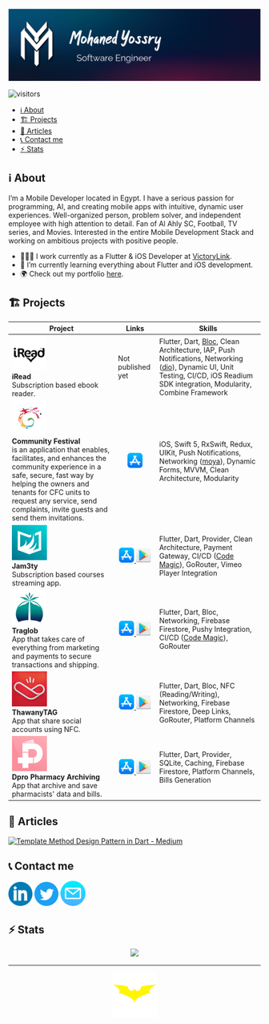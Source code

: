 ![Cover](./assets/intro_cover.png)

![visitors](https://visitor-badge.glitch.me/badge?page_id=mohanedy98.1&left_color=dark&right_color=grey)

- [ℹ️ About](#ℹ️-about)
- [🏗 Projects](#-projects)
- [📝 Articles](#-articles)
- [📞 Contact me](#-contact-me)
- [⚡️ Stats](#️-stats)

## ℹ️ About

I’m a Mobile Developer located in Egypt. I have a serious passion for programming, AI, and creating mobile apps with intuitive, dynamic user experiences. Well-organized person, problem solver, and independent employee with high attention to detail. Fan of Al Ahly SC, Football, TV series, and Movies. Interested in the entire Mobile Development Stack and working on ambitious projects with positive people.

- 👨🏼‍💻 I work currently as a Flutter & iOS Developer at [VictoryLink](http://www.victorylink.com/).
- 📖 I’m currently learning everything about Flutter and iOS development.
- 🌍 Check out my portfolio [here](https://mohanedy98.github.io).

## 🏗 Projects

| Project  |  Links | Skills |
|---|---|---|
| <img src="assets\iread-icon.webp" width="70" height="70"  /></br>**iRead**</br>Subscription based ebook reader.| Not published yet | Flutter, Dart, [Bloc](https://pub.dev/packages/bloc), Clean Architecture, IAP, Push Notifications, Networking ([dio](https://pub.dev/packages/dio)), Dynamic UI, Unit Testing, CI/CD, iOS Readium SDK integration, Modularity, Combine Framework  |
| <img src="assets\cfc_icon.webp" width="70" height="70"  /></br>**Community Festival**</br> is an application that enables, facilitates, and enhances the community experience in a safe, secure, fast way by helping the owners and tenants for CFC units to request any service, send complaints, invite guests and send them invitations. | <p align="center"> <a href="https://apps.apple.com/us/app/festival-community/id1593337937"><img src="assets\app-store.png" width="30" height="30"  /> </a> </p>| iOS, Swift 5, RxSwift, Redux, UIKit, Push Notifications, Networking ([moya](https://github.com/Moya/Moya)), Dynamic Forms, MVVM, Clean Architecture, Modularity |
| <img src="assets/jam3ty-icon.webp" width="70" height="70"  /></br>**Jam3ty**</br>Subscription based courses streaming app. | <p align="center"> <a href="https://apps.apple.com/us/app/jam3ty-%D8%AC%D8%A7%D9%85%D8%B9%D8%AA%D9%8A/id1536444786"><img src="assets\app-store.png" width="30" height="30"  /> </a> <a href="https://play.google.com/store/apps/details?id=com.hyperdev.jam3ty.jam3ty&hl=en&gl=US"><img src="assets\playstore.png" width="30" height="30"  /> </a></p>| Flutter, Dart, Provider, Clean Architecture, Payment Gateway, CI/CD ([Code Magic](https://codemagic.io/start/)), GoRouter, Vimeo Player Integration |
| <img src="assets/TRAGLOB-ICON.webp" width="70" height="70"  /></br>**Traglob**</br> App that takes care of everything from marketing and payments to secure transactions and shipping. | <p align="center"> <a href="https://apps.apple.com/app/traglob/id1616885302"><img src="assets\app-store.png" width="30" height="30"  /> </a> <a href="https://play.google.com/store/apps/details?id=com.targlob.targlob_app"><img src="assets\playstore.png" width="30" height="30"  /> </a></p>| Flutter, Dart, Bloc, Networking, Firebase Firestore, Pushy Integration, CI/CD ([Code Magic](https://codemagic.io/start/)), GoRouter |
| <img src="assets/thawany-tag.webp" width="70" height="70"/></br>**ThawanyTAG**</br> App that share social accounts using NFC. | <p align="center"> <a href="https://apps.apple.com/tr/app/thawany-tag/id1560503925"><img src="assets\app-store.png" width="30" height="30"  /> </a> <a href="https://play.google.com/store/apps/details?id=com.tou.thawany_tag"><img src="assets\playstore.png" width="30" height="30"  /> </a></p>| Flutter, Dart, Bloc, NFC (Reading/Writing), Networking, Firebase Firestore, Deep Links, GoRouter, Platform Channels |
| <img src="assets/dpro.webp" width="70" height="70"/></br>**Dpro Pharmacy Archiving**</br> App that archive and save pharmacists' data and bills. | <p align="center">  <a href="https://apps.apple.com/ci/app/dpro-pharmacy-archiving/id1559044527"><img src="assets\app-store.png" width="30" height="30"  /> </a> <a href="https://play.google.com/store/apps/details?id=com.dpro.pharmacy"><img src="assets\playstore.png" width="30" height="30"  /> </a></p>| Flutter, Dart, Provider, SQLite, Caching, Firebase Firestore, Platform Channels, Bills Generation |

## 📝 Articles

[![Template Method Design Pattern in Dart - Medium](https://github-readme-medium.vercel.app/?username=mohaned.y98)](https://medium.com/@mohaned.y98)

## 📞 Contact me

[![LinkedIn](./assets/linkedin.png)](https://www.linkedin.com/in/mohanedy98) [![Twitter](./assets/twitter.png)](https://twitter.com/mohanedy98) <a href="mailto:mohaned.y98@gmail.com"><img src="assets/email.png" width="50" height="50"/> </a>

## ⚡️ Stats

<p align="center">
<img src="https://github-readme-streak-stats.herokuapp.com/?user=mohanedy98&theme=dark)](https://git.io/streak-stats"/>
</p>

---

<p align="center">
  <a href="https://twitter.com/mohanedy98"><img src="assets\batman.gif" width="90" height="90"  /> </a>
  </p>
  